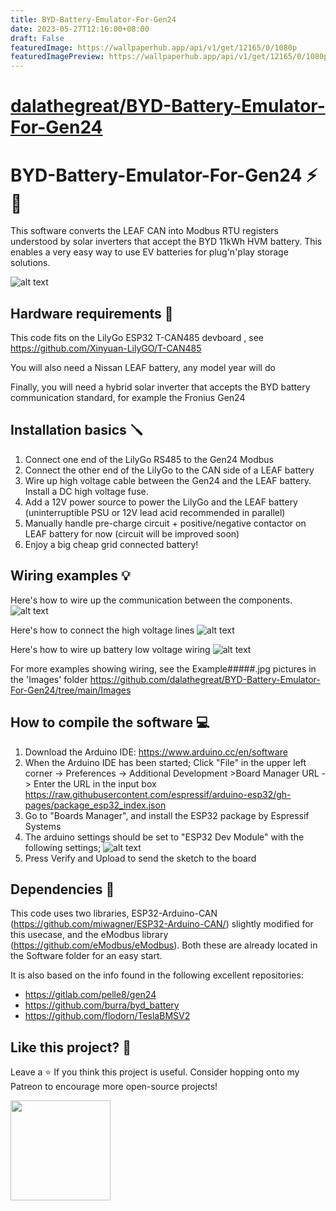 ```yaml
---
title: BYD-Battery-Emulator-For-Gen24
date: 2023-05-27T12:16:00+08:00
draft: False
featuredImage: https://wallpaperhub.app/api/v1/get/12165/0/1080p
featuredImagePreview: https://wallpaperhub.app/api/v1/get/12165/0/1080p
---
```


# [dalathegreat/BYD-Battery-Emulator-For-Gen24](https://github.com/dalathegreat/BYD-Battery-Emulator-For-Gen24)

# BYD-Battery-Emulator-For-Gen24 ⚡🔋
This software converts the LEAF CAN into Modbus RTU registers understood by solar inverters that accept the BYD 11kWh HVM battery. This enables a very easy way to use EV batteries for plug'n'play storage solutions.

![alt text](https://github.com/dalathegreat/BYD-Battery-Emulator-For-Gen24/blob/main/Images/Fronius.png)

## Hardware requirements 📜
This code fits on the LilyGo ESP32 T-CAN485 devboard , see https://github.com/Xinyuan-LilyGO/T-CAN485

You will also need a Nissan LEAF battery, any model year will do

Finally, you will need a hybrid solar inverter that accepts the BYD battery communication standard, for example the Fronius Gen24

## Installation basics 🪛
1. Connect one end of the LilyGo RS485 to the Gen24 Modbus
2. Connect the other end of the LilyGo to the CAN side of a LEAF battery
3. Wire up high voltage cable between the Gen24 and the LEAF battery. Install a DC high voltage fuse.
4. Add a 12V power source to power the LilyGo and the LEAF battery (uninterruptible PSU or 12V lead acid recommended in parallel)
5. Manually handle pre-charge circuit + positive/negative contactor on LEAF battery for now (circuit will be improved soon)
6. Enjoy a big cheap grid connected battery!

## Wiring examples 💡
Here's how to wire up the communication between the components.
![alt text](https://github.com/dalathegreat/BYD-Battery-Emulator-For-Gen24/blob/main/Images/Wiring.png)

Here's how to connect the high voltage lines
![alt text](https://github.com/dalathegreat/BYD-Battery-Emulator-For-Gen24/blob/main/Images/HighVoltageWiring.png)

Here's how to wire up battery low voltage wiring
![alt text](https://github.com/dalathegreat/BYD-Battery-Emulator-For-Gen24/blob/main/Images/BatteryControlWiring.png)

For more examples showing wiring, see the Example#####.jpg pictures in the 'Images' folder
https://github.com/dalathegreat/BYD-Battery-Emulator-For-Gen24/tree/main/Images

## How to compile the software 💻
1. Download the Arduino IDE: https://www.arduino.cc/en/software
2. When the Arduino IDE has been started;
Click "File" in the upper left corner -> Preferences -> Additional Development >Board Manager URL -> Enter the URL in the input box https://raw.githubusercontent.com/espressif/arduino-esp32/gh-pages/package_esp32_index.json
3. Go to "Boards Manager", and install the ESP32 package by Espressif Systems
4. The arduino settings should be set to "ESP32 Dev Module" with the following settings;
![alt text](https://github.com/Xinyuan-LilyGO/T-CAN485/blob/main/img/arduino_setting.png)
5. Press Verify and Upload to send the sketch to the board

## Dependencies 📖
This code uses two libraries, ESP32-Arduino-CAN (https://github.com/miwagner/ESP32-Arduino-CAN/) slightly modified for this usecase, and the eModbus library (https://github.com/eModbus/eModbus). Both these are already located in the Software folder for an easy start.

It is also based on the info found in the following excellent repositories:
- https://gitlab.com/pelle8/gen24
- https://github.com/burra/byd_battery
- https://github.com/flodorn/TeslaBMSV2

## Like this project? 💖
Leave a ⭐ If you think this project is useful. Consider hopping onto my Patreon to encourage more open-source projects!

<a href="https://www.patreon.com/dala">
	<img src="https://c5.patreon.com/external/logo/become_a_patron_button@2x.png" width="160">
</a>
